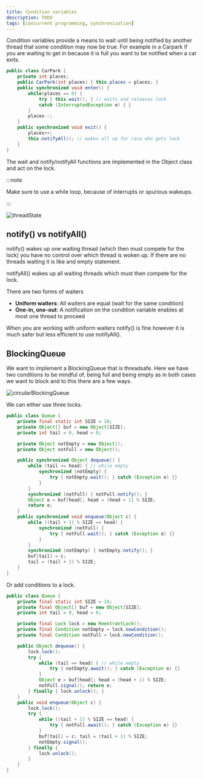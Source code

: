 ```yaml
---
title: Condition variables
description: TODO
tags: [concurrent programming, synchronization]
---
```


Condition variables provide a means to wait until being notified by another thread that some condition may now be true. For example in a Carpark if you are waiting to get in because it is full you want to be notified when a car exits.

```java
public class CarPark {
    private int places;
    public CarPark(int places) { this.places = places; }
    public synchronized void enter() {
        while(places == 0) {
            try { this.wait(); } // waits and releases lock
            catch (InterruptedException e) { }
        }
        places--;
    }
    public synchronized void exit() {
        places++;
        this.notifyAll(); // wakes all up for race who gets lock 
    }
}
```

The wait and notify/notifyAll functions are implemented in the Object class and act on the lock.

:::note

Make sure to use a while loop, because of interrupts or spurious wakeups.

:::

![threadState](/img/programming/threadState.png)

## notify() vs notifyAll()

notify() wakes up one waiting thread (which then must compete for the lock) you have no control over which thread is woken up. If there are no threads waiting it is like and empty statement.

notifyAll() wakes up all waiting threads which must then compete for the lock.

There are two forms of waiters

- **Uniform waiters**: All waiters are equal (wait for the same condition)
- **One-in, one-out**: A notification on the condition variable enables at most one thread to proceed

When you are working with uniform waiters notify() is fine however it is much safer but less efficient to use notifyAll().

## BlockingQueue

We want to implement a BlockingQueue that is threadsafe. Here we have two conditions to be mindful of, being full and being empty as in both cases we want to block and to this there are a few ways.

![circularBlockingQueue](/img/programming/circularBlockingQueue.png)

We can either use three locks.

```java
public class Queue {
    private final static int SIZE = 10;
    private Object[] buf = new Object[SIZE];
    private int tail = 0, head = 0;

    private Object notEmpty = new Object();
    private Object notFull = new Object();

    public synchronized Object dequeue() {
        while (tail == head) { // while empty
            synchronized (notEmpty) {
                try { notEmpty.wait(); } catch (Exception e) {}
            }
        }
        synchronized (notFull) { notFull.notify(); }
        Object e = buf[head]; head = (head + 1) % SIZE;
        return e;
    }
    public synchronized void enqueue(Object c) {
        while ((tail + 1) % SIZE == head) {
            synchronized (notFull) {
                try { notFull.wait(); } catch (Exception e) {}
            }
        }
        synchronized (notEmpty) { notEmpty.notify(); }
        buf[tail] = c;
        tail = (tail + 1) % SIZE;
    }
}
```

Or add conditions to a lock.

```java
public class Queue {
    private final static int SIZE = 10;
    private final Object[] buf = new Object[SIZE];
    private int tail = 0, head = 0;

    private final Lock lock = new ReentrantLock();
    private final Condition notEmpty = lock.newCondition();
    private final Condition notFull = lock.newCondition();

    public Object dequeue() {
        lock.lock();
        try {
            while (tail == head) { // while empty
                try { notEmpty.await(); } catch (Exception e) {}
            }
            Object e = buf[head]; head = (head + 1) % SIZE;
            notFull.signal(); return e;
        } finally { lock.unlock(); }
    }
    public void enqueue(Object c) {
        lock.lock();
        try {
            while ((tail + 1) % SIZE == head) {
                try { notFull.await(); } catch (Exception e) {}
            }
            buf[tail] = c; tail = (tail + 1) % SIZE;
            notEmpty.signal();
        } finally {
            lock.unlock();
        }
    }
}
```
